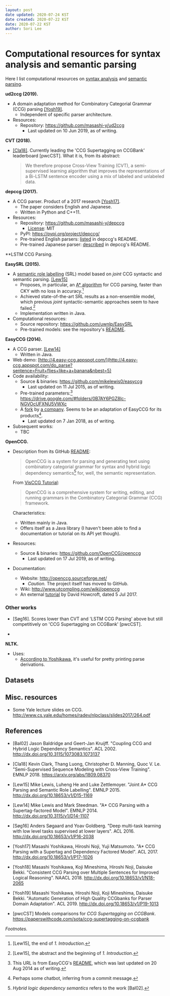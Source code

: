 ```yaml
---
layout: post
date updated: 2020-07-24 KST
date created: 2020-07-22 KST
date: 2020-07-22 KST
author: Sori Lee
---
```


# Computational resources for syntax analysis and semantic parsing

Here I list computational resources on [syntax analysis](https://en.wikipedia.org/wiki/Parsing) and [semantic parsing](https://en.wikipedia.org/wiki/Semantic_parsing).

<!-- ## Software or works with code-->

**ud2ccg (2019).**

- A domain adaptation method for Combinatory Categorial Grammar (CCG)
parsing [[Yosh19]](https://www.aclweb.org/anthology/P19-1013.pdf).
  - Independent of specific parser architecture.
- Resources:
  - Repository: <https://github.com/masashi-y/ud2ccg>
    - Last updated on 10 Jun 2019, as of writing.

<!--
**Consistent CCG Parsing over Multiple Sentences for Improved Logical Reasoning.**

- [[Yosh18]](https://www.aclweb.org/anthology/N18-2065.pdf)
-->

**CVT (2018).**

- [[Cla18]](https://arxiv.org/pdf/1809.08370.pdf). Currently leading the 'CCG Supertagging on CCGBank' leaderboard [pwcCST]. What it is, from its abstract:

  > We therefore propose Cross-View Training (CVT), a semi-supervised learning algorithm that improves the representations of a Bi-LSTM sentence encoder using a mix of labeled and unlabeled data.


**depccg (2017).**

- A CCG parser. Product of a 2017 research [[Yosh17]](https://www.aclweb.org/anthology/P17-1026.pdf).
  - The paper considers English and Japanese.
  - Written in Python and C++11.
- Resources:
  - Repository: <https://github.com/masashi-y/depccg>
    - [License](https://github.com/masashi-y/depccg/blob/master/LICENSE): MIT
  - PyPI: <https://pypi.org/project/depccg/>
  - Pre-trained English parsers: [listed](https://github.com/masashi-y/depccg/blob/master/README.md#using-a-pretrained-english-parser) in depccg's README.
  - Pre-trained Japanese parser: [described](https://github.com/masashi-y/depccg/blob/master/README.md#using-a-pretrained-japanese-parser) in depccg's README.

**LSTM CCG Parsing.

**EasySRL (2015).**

- A [semantic role labelling](https://en.wikipedia.org/wiki/Semantic_role_labeling) (SRL) model based on *joint* CCG syntactic and semantic parsing. [[Lew15]](https://www.aclweb.org/anthology/D15-1169.pdf)
  - Proposes, in particular, an [A* algorithm](https://en.wikipedia.org/wiki/A*_search_algorithm) for CCG parsing, faster than CKY with no loss in accuracy.[^4]
  - Achieved state-of-the-art SRL results as a non-ensemble model, which previous *joint* syntactic-semantic approaches seem to have failed.[^5]
  - Implementation written in Java.
- Computational resources:
  - Source repository: <https://github.com/uwnlp/EasySRL>
  - Pre-trained models: see the repository's [README](https://github.com/uwnlp/EasySRL/blob/master/README.md).

[^4]: [Lew15], the end of *1. Introduction*.

[^5]: [Lew15], the abstract and the beginning of *1. Introduction*.

**EasyCCG (2014).**

- A CCG parser. [[Lew14]](https://www.aclweb.org/anthology/D14-1107.pdf)
  - Written in Java.
- Web demo: [http://4.easy-ccg.appspot.com/](http://4.easy-ccg.appspot.com/do_parse?sentence=Fruit+flies+like+a+banana&nbest=5)
- Code availability:
  - Source & binaries: <https://github.com/mikelewis0/easyccg>
    - Last updated on 11 Jul 2015, as of writing.
  - Pre-trained parameters:[^1] <https://drive.google.com/#folders/0B7AY6PGZ8lc-NGVOcUFXNU5VWXc>
  - A [fork](https://github.com/stormysmoke/easyccg) by [a company](https://quantumsense.ai/). Seems to be an adaptation of EasyCCG for its products[^2].
    - Last updated on 7 Jan 2018, as of writing.
- Subsequent works:
    - TBC

[^1]: This URL is from EasyCCG's [README](https://github.com/mikelewis0/easyccg/blob/master/README.md), which was last updated on 20 Aug 2014 as of writing.

[^2]: Perhaps some chatbot, inferring from a commit message.

**OpenCCG.**

- Description from its GitHub [README](https://github.com/OpenCCG/openccg/blob/master/README.md):

  > OpenCCG is a system for parsing and generating text using combinatory categorial grammar for syntax and hybrid logic dependency semantics[^3] for, well, the semantic representation.

  From [VisCCG Tutorial](http://www.utcompling.com/wiki/openccg/visccg-tutorial):

  > OpenCCG is a comprehensive system for writing, editing, and running grammars in the Combinatory Categorial Grammar (CCG) framework.

  Characteristics:
  - Written mainly in Java.
  - Offers itself as a Java library (I haven't been able to find a documentation or tutorial on its API yet though).

- Resources:
  - Source & binaries: <https://github.com/OpenCCG/openccg>
    - Last updated on 17 Jul 2019, as of writing.

- Documentation:
  - Website: <http://openccg.sourceforge.net/>
    - *Caution.* The project itself has moved to GitHub.
  - Wiki: <http://www.utcompling.com/wiki/openccg>
  - An external [tutorial](https://davehowcroft.com/post/getting-started-with-openccg/) by David Howcroft, dated 5 Jul 2017.

[^3]: *Hybrid logic dependency semantics* refers to the work [Bal02].

### Other works

- [Søg16]. Scores lower than CVT and 'LSTM CCG Parsing' above but still competitively on 'CCG Supertagging on CCGBank' [pwcCST].

- 



**NLTK.**

- Uses:
  - [According to Yoshikawa](https://github.com/masashi-y/depccg#acknowledgement), it's useful for pretty printing parse derivations.

## Datasets

<!--Groningen Meaning Bank-->

<!-- https://esslli2016.unibz.it/wp-content/uploads/2015/10/MeaningBanking.pdf -->

## Misc. resources

- Some Yale lecture slides on CCG. <http://www.cs.yale.edu/homes/radev/nlpclass/slides2017/264.pdf>

## References

- [Bal02] Jason Baldridge and Geert-Jan Kruijff. "Coupling CCG and Hybrid Logic Dependency Semantics". ACL 2002. <http://dx.doi.org/10.3115/1073083.1073137>

- [Cla18] Kevin Clark, Thang Luong, Christopher D. Manning, Quoc V. Le. "Semi-Supervised Sequence Modeling with Cross-View Training". EMNLP 2018. <https://arxiv.org/abs/1809.08370>

- [Lew15] Mike Lewis, Luheng He and Luke Zettlemoyer. "Joint A* CCG Parsing and Semantic Role Labelling". EMNLP 2015. <http://dx.doi.org/10.18653/v1/D15-1169>

- [Lew14] Mike Lewis and Mark Steedman. "A* CCG Parsing with a Supertag-factored Model". EMNLP 2014. <http://dx.doi.org/10.3115/v1/D14-1107>

- [Søg16] Anders Søgaard and Yoav Goldberg. "Deep multi-task learning with low level tasks supervised at lower layers". ACL 2016. <http://dx.doi.org/10.18653/v1/P16-2038>

- [Yosh17] Masashi Yoshikawa, Hiroshi Noji, Yuji Matsumoto. "A* CCG Parsing with a Supertag and Dependency Factored Model". ACL 2017. <http://dx.doi.org/10.18653/v1/P17-1026>

- [Yosh18] Masashi Yoshikawa, Koji Mineshima, Hiroshi Noji, Daisuke Bekki. "Consistent CCG Parsing over Multiple Sentences for Improved Logical Reasoning". NAACL 2018. <http://dx.doi.org/10.18653/v1/N18-2065>

- [Yosh19] Masashi Yoshikawa, Hiroshi Noji, Koji Mineshima, Daisuke Bekki. "Automatic Generation of High Quality CCGbanks for Parser Domain Adaptation". ACL 2019. http://dx.doi.org/10.18653/v1/P19-1013

- [pwcCST] Models comparisons for *CCG Supertagging on CCGBank*. <https://paperswithcode.com/sota/ccg-supertagging-on-ccgbank>

*Footnotes.*
